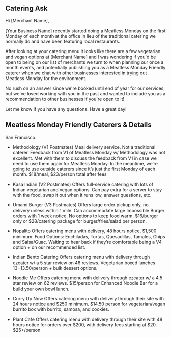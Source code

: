 ## Catering Ask

Hi [Merchant Name],

[Your Business Name] recently started doing a Meatless Monday on the first Monday of each month at the office in lieu of the traditional catering we normally do and have been featuring local restaurants.  

After looking at your catering menu it looks like there are a few vegetarian and vegan options at [Merchant Name] and I was wondering if you'd be open to being on our list of merchants we turn to when planning our once a month events, and potentially publishing you as a Meatless Monday Friendly caterer when we chat with other businesses interested in trying out Meatless Monday for the environment.

No rush on an answer since we're booked until end of year for our services, but we've loved working with you in the past and wanted to include you as a recommendation to other businesses if you're open to it!

Let me know if you have any questions.  Have a great day!

## Meatless Monday Friendly Caterers & Details

San Francisco:
* Methodology (V1 Postmates)
Meal delivery service.  Not a traditional caterer.
Feedback from V1 of Meatless Monday w/ Methodology was not excellent.  Met with them to discuss the feedback from V1 in case we need to use them again for Meatless Monday.  In the meantime, we’re going to use outside caterers since it’s just the first Monday of each month.
$18/meal, $23/person total after fees

* Kasa Indian (V2 Postmates)
Offers full-service catering with lots of Indian vegetarian and vegan options.
Can pay extra for a server to stay with the food, swap it out when it runs low, answer questions, etc.

* Umami Burger (V3 Postmates)
Offers large order pickup only, no delivery unless within 1 mile.
Can accommodate large Impossible Burger orders with 1 week notice.
No options to keep food warm.
$16/burger only or $28/catering package for burger/fries/salad per person.

* Nopalito
Offers catering menu with delivery, 48 hours notice, $1,500 minimum.
Food Options: Enchiladas, Tortas, Quesadillas, Tamales, Chips and Salsa/Guac.
Waiting to hear back if they’re comfortable being a V4 option + on our recommended list.

* Indian Bento Catering
Offers catering menu with delivery through ezcater w/ a 5 star review on 46 reviews.
Vegetarian boxed lunches $13-$13.50/person + bulk dessert options.

* Noodle Me
Offers catering menu with delivery through ezcater w/ a 4.5 star review on 62 reviews.
$15/person for Enhanced Noodle Bar for a build your own bowl lunch.

* Curry Up Now
Offers catering menu with delivery through their site with 24 hours notice and $250 minimum.
$14.50 person for vegetarian/vegan burrito box with burrito, samosa, and cookies.

* Plant Cafe
Offers catering menu with delivery through their site with 48 hours notice for orders over $200, with delivery fees starting at $20.
$25+/person

